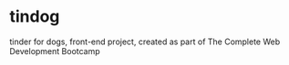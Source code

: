 # tindog
tinder for dogs, front-end project, created as part of The Complete Web Development Bootcamp
